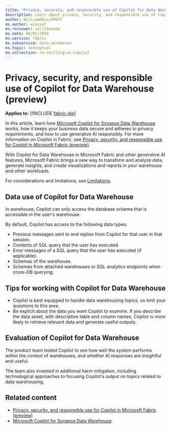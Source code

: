 ```yaml
---
title: "Privacy, security, and responsible use of Copilot for Data Warehouse (preview)"
description: Learn about privacy, security, and responsible use of Copilot for Warehouse in Microsoft Fabric.
author: WilliamDAssafMSFT
ms.author: wiassaf
ms.reviewer: salilkanade
ms.date: 06/02/2024
ms.service: fabric
ms.subservice: data-warehouse
ms.topic: conceptual
ms.collection: ce-skilling-ai-copilot
---
```

# Privacy, security, and responsible use of Copilot for Data Warehouse (preview)

**Applies to:** [!INCLUDE [fabric-dw](../data-warehouse/includes/applies-to-version/fabric-dw.md)]

In this article, learn how [Microsoft Copilot for Synapse Data Warehouse](../data-warehouse/copilot.md) works, how it keeps your business data secure and adheres to privacy requirements, and how to use generative AI responsibly. For more information on Copilot in Fabric, see [Privacy, security, and responsible use for Copilot in Microsoft Fabric (preview)](copilot-privacy-security.md).

With Copilot for Data Warehouse in Microsoft Fabric and other generative AI features, Microsoft Fabric brings a new way to transform and analyze data, generate insights, and create visualizations and reports in your warehouse and other workloads.

For considerations and limitations, see [Limitations](../data-warehouse/copilot.md#limitations-of-copilot-for-data-warehouse).

## Data use of Copilot for Data Warehouse

In warehouse, Copilot can only access the database schema that is accessible in the user's warehouse.

By default, Copilot has access to the following data types:

- Previous messages sent to and replies from Copilot for that user in that session.
- Contents of SQL query that the user has executed.
- Error messages of a SQL query that the user has executed (if applicable).
- Schemas of the warehouse.
- Schemas from attached warehouses or SQL analytics endpoints when cross-DB querying.

## Tips for working with Copilot for Data Warehouse

- Copilot is best equipped to handle data warehousing topics, so limit your questions to this area.
- Be explicit about the data you want Copilot to examine. If you describe the data asset, with descriptive table and column names, Copilot is more likely to retrieve relevant data and generate useful outputs.

## Evaluation of Copilot for Data Warehouse

The product team tested Copilot to see how well the system performs within the context of warehouses, and whether AI responses are insightful and useful.

The team also invested in additional harm mitigation, including technological approaches to focusing Copilot's output on topics related to data warehousing.

## Related content

- [Privacy, security, and responsible use for Copilot in Microsoft Fabric (preview)](copilot-privacy-security.md)
- [Microsoft Copilot for Synapse Data Warehouse](../data-warehouse/copilot.md)
